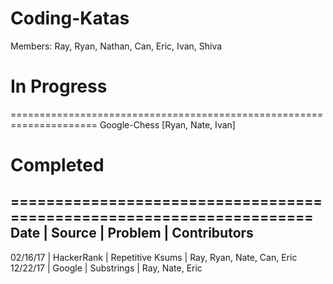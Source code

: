 # Coding-Katas
Members:
Ray, Ryan, Nathan, Can, Eric, Ivan, Shiva

# In Progress
=====================================================================
Google-Chess [Ryan, Nate, Ivan]

# Completed
=====================================================================
Date     | Source     | Problem          | Contributors
---------------------------------------------------------------------
02/16/17 | HackerRank | Repetitive Ksums | Ray, Ryan, Nate, Can, Eric
12/22/17 | Google     | Substrings       | Ray, Nate, Eric
